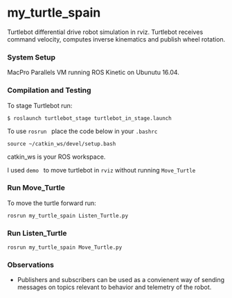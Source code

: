 # my_turtle_spain
Turtlebot differential drive robot simulation in rviz. Turtlebot receives command velocity, computes inverse kinematics and publish wheel rotation. 

### System Setup
MacPro
Parallels VM running ROS Kinetic on Ubunutu 16.04.


### Compilation and Testing

To stage Turtlebot run:
```
$ roslaunch turtlebot_stage turtlebot_in_stage.launch
```
To use ```rosrun ``` place the code below in your ``` .bashrc ```
```
source ~/catkin_ws/devel/setup.bash
```
catkin_ws is your ROS workspace.

I used  ```demo ``` to move turtlebot in ```rviz``` without running  ``` Move_Turtle ```

### Run Move_Turtle

To move the turtle forward run:
```
rosrun my_turtle_spain Listen_Turtle.py
```

### Run Listen_Turtle
```
rosrun my_turtle_spain Move_Turtle.py
```

### Observations
- Publishers and subscribers can be used as a convienent way of sending messages on topics relevant to behavior and telemetry of the robot.
